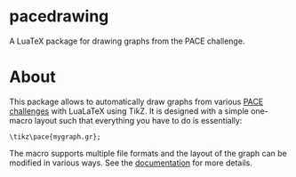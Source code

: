 # pacedrawing
A LuaTeX package for drawing graphs from the PACE challenge.
# About
This package allows to automatically draw graphs from various [PACE challenges](https://pacechallenge.wordpress.com) with LuaLaTeX using TikZ. It is designed with a simple one-macro layout such that everything you have to do is essentially:
```
\tikz\pace{mygraph.gr};
```
The macro supports multiple file formats and the layout of the graph can be modified in various ways. See the [documentation](https://github.com/maxbannach/pacedrawing/raw/master/doc/pacedrawing.pdf) for more details.
